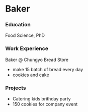 # Baker

### Education
Food Science, PhD

### Work Experience
Baker @ Chungyo Bread Store
- make 15 batch of bread every day
- cookies and cake

### Projects
- Catering kids brithday party
- 150 cookies for company event
